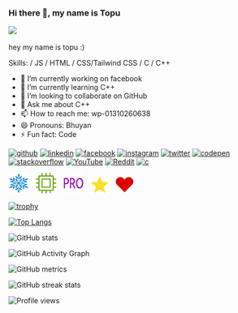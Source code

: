 ### Hi there 👋, my name is Topu
![](https://scontent.fdac138-1.fna.fbcdn.net/v/t39.30808-6/302446288_602704918016524_4689034950447192811_n.jpg?stp=dst-jpg_s960x960&_nc_cat=110&ccb=1-7&_nc_sid=e3f864&_nc_eui2=AeGdc2elQm2RMBPFf5icaVEN-M8ooi-Mrwb4zyiiL4yvBkYTVQ5svHh7wQIla3kDVtAoZErJYtDDURXww6GvbLw1&_nc_ohc=YRSP1K4tfI0AX9SzhUr&_nc_ht=scontent.fdac138-1.fna&oh=00_AfC5krmt8xEYX3c3Po6QDLXPXuPbf1NP-EsY1L_fOhvD5A&oe=640069E3)

hey my name is topu :) 

Skills: / JS / HTML / CSS/Tailwind CSS / C / C++

- 🔭 I’m currently working on facebook 
- 🌱 I’m currently learning C++ 
- 👯 I’m looking to collaborate on GitHub 
- 💬 Ask me about C++ 
- 📫 How to reach me: wp-01310260638 
- 😄 Pronouns: Bhuyan 
- ⚡ Fun fact: Code 


[<img src='https://cdn.jsdelivr.net/npm/simple-icons@3.0.1/icons/github.svg' alt='github' height='40'>](https://github.com/mdtopu45)  [<img src='https://cdn.jsdelivr.net/npm/simple-icons@3.0.1/icons/linkedin.svg' alt='linkedin' height='40'>](https://www.linkedin.com/in/https://www.linkedin.com/in/topu-bhuyan-5a03a5252//)  [<img src='https://cdn.jsdelivr.net/npm/simple-icons@3.0.1/icons/facebook.svg' alt='facebook' height='40'>](https://www.facebook.com/topubhuyan45)  [<img src='https://cdn.jsdelivr.net/npm/simple-icons@3.0.1/icons/instagram.svg' alt='instagram' height='40'>](https://www.instagram.com/mdtopu45/)  [<img src='https://cdn.jsdelivr.net/npm/simple-icons@3.0.1/icons/twitter.svg' alt='twitter' height='40'>](https://twitter.com/BhuyanTopu)  [<img src='https://cdn.jsdelivr.net/npm/simple-icons@3.0.1/icons/codepen.svg' alt='codepen' height='40'>](https://codepen.io/mdtopu45)  [<img src='https://cdn.jsdelivr.net/npm/simple-icons@3.0.1/icons/stackoverflow.svg' alt='stackoverflow' height='40'>](https://stackoverflow.com/users/https://stackoverflow.com/users/21291653/topu-bhuyan)  [<img src='https://cdn.jsdelivr.net/npm/simple-icons@3.0.1/icons/youtube.svg' alt='YouTube' height='40'>](https://www.youtube.com/channel/https://www.youtube.com/watch?v=5MJq-1lprlU)  [<img src='https://cdn.jsdelivr.net/npm/simple-icons@3.0.1/icons/reddit.svg' alt='Reddit' height='40'>](https://www.reddit.com/user/https://ask.fm/mdtopu45?fbclid=IwAR3clddYntQL25142g_gQbupSo4CLT29-PJOUhJx0ygpphkvP5OwpJv401A)  [<img src='https://cdn.jsdelivr.net/npm/simple-icons@3.0.1/icons/c.svg' alt='c' height='40'>](https://github.com/mdtopu45?tab=repositories)  

<a href='https://archiveprogram.github.com/'><img src='https://raw.githubusercontent.com/acervenky/animated-github-badges/master/assets/acbadge.gif' width='40' height='40'></a> <a href='https://docs.github.com/en/developers'><img src='https://raw.githubusercontent.com/acervenky/animated-github-badges/master/assets/devbadge.gif' width='40' height='40'></a> <a href='https://github.com/pricing'><img src='https://raw.githubusercontent.com/acervenky/animated-github-badges/master/assets/pro.gif' width='40' height='40'></a> <a href='https://stars.github.com/'><img src='https://raw.githubusercontent.com/acervenky/animated-github-badges/master/assets/starbadge.gif' width='35' height='35'></a> <a href='https://docs.github.com/en/github/supporting-the-open-source-community-with-github-sponsors'><img src='https://raw.githubusercontent.com/acervenky/animated-github-badges/master/assets/sponsorbadge.gif' width='35' height='35'></a> 

[![trophy](https://github-profile-trophy.vercel.app/?username=mdtopu45)](https://github.com/ryo-ma/github-profile-trophy)

[![Top Langs](https://github-readme-stats.vercel.app/api/top-langs/?username=mdtopu45)](https://github.com/anuraghazra/github-readme-stats)

![GitHub stats](https://github-readme-stats.vercel.app/api?username=mdtopu45&show_icons=true&count_private=true)  

![GitHub Activity Graph](https://activity-graph.herokuapp.com/graph?username=mdtopu45)  

![GitHub metrics](https://metrics.lecoq.io/mdtopu45)  

![GitHub streak stats](https://streak-stats.demolab.com/?user=mdtopu45)  

![Profile views](https://gpvc.arturio.dev/mdtopu45)  
